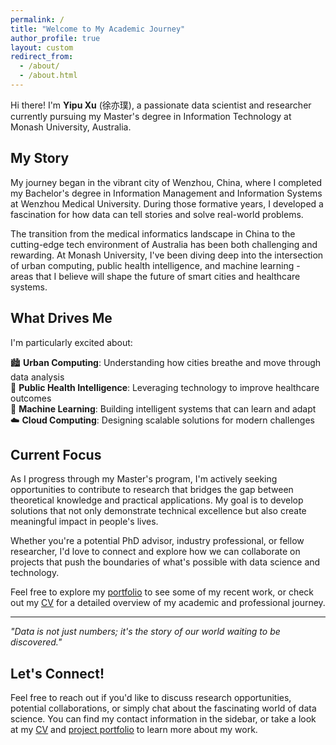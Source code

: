 ```yaml
---
permalink: /
title: "Welcome to My Academic Journey"
author_profile: true
layout: custom
redirect_from: 
  - /about/
  - /about.html
---
```


Hi there! I'm **Yipu Xu** (徐亦璞), a passionate data scientist and researcher currently pursuing my Master's degree in Information Technology at Monash University, Australia.

## My Story

My journey began in the vibrant city of Wenzhou, China, where I completed my Bachelor's degree in Information Management and Information Systems at Wenzhou Medical University. During those formative years, I developed a fascination for how data can tell stories and solve real-world problems.

The transition from the medical informatics landscape in China to the cutting-edge tech environment of Australia has been both challenging and rewarding. At Monash University, I've been diving deep into the intersection of urban computing, public health intelligence, and machine learning - areas that I believe will shape the future of smart cities and healthcare systems.

## What Drives Me

I'm particularly excited about:

🏙️ **Urban Computing**: Understanding how cities breathe and move through data analysis  
🏥 **Public Health Intelligence**: Leveraging technology to improve healthcare outcomes  
🤖 **Machine Learning**: Building intelligent systems that can learn and adapt  
☁️ **Cloud Computing**: Designing scalable solutions for modern challenges

## Current Focus

As I progress through my Master's program, I'm actively seeking opportunities to contribute to research that bridges the gap between theoretical knowledge and practical applications. My goal is to develop solutions that not only demonstrate technical excellence but also create meaningful impact in people's lives.

Whether you're a potential PhD advisor, industry professional, or fellow researcher, I'd love to connect and explore how we can collaborate on projects that push the boundaries of what's possible with data science and technology.

Feel free to explore my [portfolio](/portfolio/) to see some of my recent work, or check out my [CV](/cv/) for a detailed overview of my academic and professional journey.

---

*"Data is not just numbers; it's the story of our world waiting to be discovered."*

## Let's Connect!

Feel free to reach out if you'd like to discuss research opportunities, potential collaborations, or simply chat about the fascinating world of data science. You can find my contact information in the sidebar, or take a look at my [CV](/cv/) and [project portfolio](/portfolio/) to learn more about my work.
